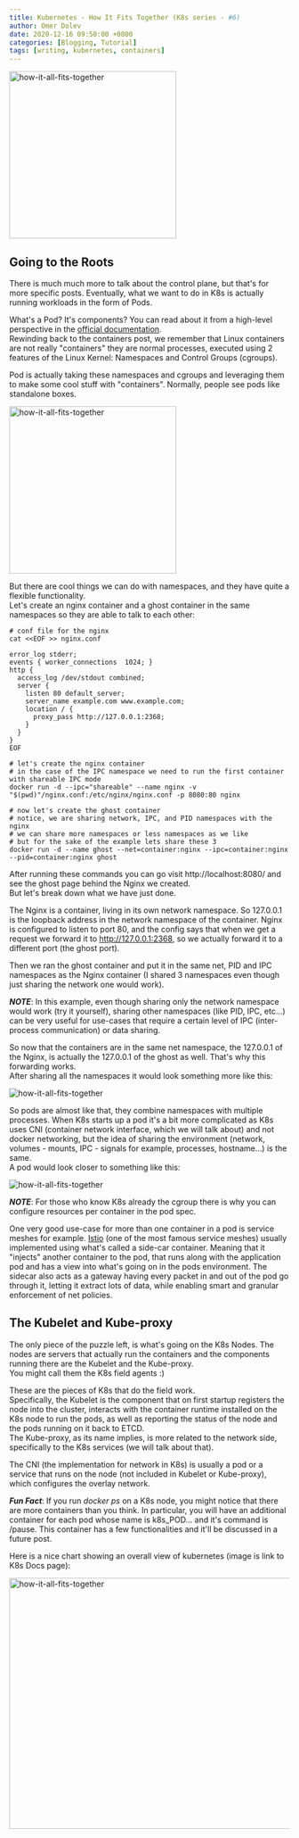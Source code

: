 ```yaml
---
title: Kubernetes - How It Fits Together (K8s series - #6)
author: Omer Dolev
date: 2020-12-16 09:50:00 +0800
categories: [Blogging, Tutorial]
tags: [writing, kubernetes, containers]
---
```


<img src="/assets/img/how-it-all-fits-together-1.png" alt="how-it-all-fits-together" align="middle" height="300"/>

## Going to the Roots

There is much much more to talk about the control plane, but that's for more specific posts. Eventually, what we want to do in K8s is actually running workloads in the form of Pods.

What's a Pod? It's components? You can read about it from a high-level perspective in the [official documentation](https://kubernetes.io/docs/concepts/workloads/pods/).  
Rewinding back to the containers post, we remember that Linux containers are not really "containers" they are normal processes, executed using 2 features of the Linux Kernel: Namespaces and Control Groups (cgroups).

Pod is actually taking these namespaces and cgroups and leveraging them to make some cool stuff with "containers". Normally, people see pods like standalone boxes.

<img src="/assets/img/how-it-all-fits-together-2.png" alt="how-it-all-fits-together" align="middle" height="300" />

But there are cool things we can do with namespaces, and they have quite a flexible functionality.  
Let's create an nginx container and a ghost container in the same namespaces so they are able to talk to each other:

```
# conf file for the nginx
cat <<EOF >> nginx.conf

error_log stderr;
events { worker_connections  1024; }
http {
  access_log /dev/stdout combined;
  server {
    listen 80 default_server;
    server_name example.com www.example.com;
    location / {
      proxy_pass http://127.0.0.1:2368;
    }
  }
}
EOF

# let's create the nginx container
# in the case of the IPC namespace we need to run the first container with shareable IPC mode
docker run -d --ipc="shareable" --name nginx -v "$(pwd)"/nginx.conf:/etc/nginx/nginx.conf -p 8080:80 nginx

# now let's create the ghost container
# notice, we are sharing network, IPC, and PID namespaces with the nginx
# we can share more namespaces or less namespaces as we like
# but for the sake of the example lets share these 3
docker run -d --name ghost --net=container:nginx --ipc=container:nginx --pid=container:nginx ghost
```

After running these commands you can go visit http://localhost:8080/ and see the ghost page behind the Nginx we created.  
But let's break down what we have just done.

The Nginx is a container, living in its own network namespace. So 127.0.0.1 is the loopback address in the network namespace of the container.
Nginx is configured to listen to port 80, and the config says that when we get a request we forward it to http://127.0.0.1:2368, so we actually forward it to a different port (the ghost port).

Then we ran the ghost container and put it in the same net, PID and IPC namespaces as the Nginx container (I shared 3 namespaces even though just sharing the network one would work).

**_NOTE_**: In this example, even though sharing only the network namespace would work (try it yourself), sharing other namespaces (like PID, IPC, etc...) can be very useful for use-cases that require a certain level of IPC (inter-process communication) or data sharing.

So now that the containers are in the same net namespace, the 127.0.0.1 of the Nginx, is actually the 127.0.0.1 of the ghost as well. That's why this forwarding works.  
After sharing all the namespaces it would look something more like this:

<img src="/assets/img/how-it-all-fits-together-3.png" alt="how-it-all-fits-together" align="middle" />

So pods are almost like that, they combine namespaces with multiple processes. When K8s starts up a pod it's a bit more complicated as K8s uses CNI (container network interface, which we will talk about) and not docker networking, but the idea of sharing the environment (network, volumes - mounts, IPC - signals for example, processes, hostname...) is the same.  
A pod would look closer to something like this:

<img src="/assets/img/how-it-all-fits-together-4.png" alt="how-it-all-fits-together" align="middle" />

**_NOTE_**: For those who know K8s already the cgroup there is why you can configure resources per container in the pod spec.

One very good use-case for more than one container in a pod is service meshes for example. [Istio](https://istio.io/) (one of the most famous service meshes) usually implemented using what's called a side-car container.
Meaning that it "injects" another container to the pod, that runs along with the application pod and has a view into what's going on in the pods environment. The sidecar also acts as a gateway having every packet in and out of the pod go through it, letting it extract lots of data, while enabling smart and granular enforcement of net policies.

## The Kubelet and Kube-proxy

The only piece of the puzzle left, is what's going on the K8s Nodes. The nodes are servers that actually run the containers and the components running there are the Kubelet and the Kube-proxy.  
You might call them the K8s field agents :)

These are the pieces of K8s that do the field work.  
Specifically, the Kubelet is the component that on first startup registers the node into the cluster, interacts with the container runtime installed on the K8s node to run the pods, as well as reporting the status of the node and the pods running on it back to ETCD.  
The Kube-proxy, as its name implies, is more related to the network side, specifically to the K8s services (we will talk about that).

The CNI (the implementation for network in K8s) is usually a pod or a service that runs on the node (not included in Kubelet or Kube-proxy), which configures the overlay network.

**_Fun Fact_**: If you run *docker ps* on a K8s node, you might notice that there are more containers than you think. In particular, you will have an additional container for each pod whose name is k8s_POD... and it's command is /pause. This container has a few functionalities and it'll be discussed in a future post.

Here is a nice chart showing an overall view of kubernetes (image is link to K8s Docs page):

[<img src="/assets/img/how-it-all-fits-together-5.png" alt="how-it-all-fits-together" align="middle" height="450" width="900" />](https://kubernetes.io/docs/concepts/overview/components/)
